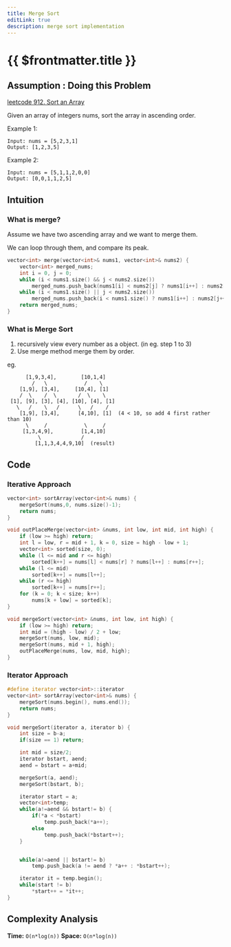 ```yaml
---
title: Merge Sort
editLink: true
description: merge sort implementation
---
```


# {{ $frontmatter.title }}

## Assumption : Doing this Problem

[leetcode 912. Sort an Array](https://leetcode.com/problems/sort-an-array/)

Given an array of integers nums, sort the array in ascending order.

Example 1:

```
Input: nums = [5,2,3,1]
Output: [1,2,3,5]
```

Example 2:

```
Input: nums = [5,1,1,2,0,0]
Output: [0,0,1,1,2,5]
```

## Intuition

### What is merge?

Assume we have two ascending array and we want to merge them.

We can loop through them, and compare its peak.

```cpp
vector<int> merge(vector<int>& nums1, vector<int>& nums2) {
    vector<int> merged_nums;
    int i = 0, j = 0;
    while (i < nums1.size() && j < nums2.size())
        merged_nums.push_back(nums1[i] < nums2[j] ? nums1[i++] : nums2[j++]);
    while (i < nums1.size() || j < nums2.size())
        merged_nums.push_back(i < nums1.size() ? nums1[i++] : nums2[j++]);
    return merged_nums;
}
```

### What is Merge Sort

1. recursively view every number as a object. (in eg. step 1 to 3)
2. Use merge method merge them by order.

eg.

```
      [1,9,3,4],        [10,1,4]
        /   \            /    \
    [1,9], [3,4],     [10,4], [1]
    /  \    /  \       /  \    \
 [1], [9], [3], [4], [10], [4], [1]
   \   /    \   /      \   /    /
    [1,9], [3,4],      [4,10], [1]  (4 < 10, so add 4 first rather than 10)
      \     /            \     /
     [1,3,4,9],         [1,4,10]
          \             /
         [1,1,3,4,4,9,10]  (result)

```

## Code

### Iterative Approach

```cpp
vector<int> sortArray(vector<int>& nums) {
    mergeSort(nums,0, nums.size()-1);
    return nums;
}

void outPlaceMerge(vector<int> &nums, int low, int mid, int high) {
    if (low >= high) return;
    int l = low, r = mid + 1, k = 0, size = high - low + 1;
    vector<int> sorted(size, 0);
    while (l <= mid and r <= high)
        sorted[k++] = nums[l] < nums[r] ? nums[l++] : nums[r++];
    while (l <= mid)
        sorted[k++] = nums[l++];
    while (r <= high)
        sorted[k++] = nums[r++];
    for (k = 0; k < size; k++)
        nums[k + low] = sorted[k];
}

void mergeSort(vector<int> &nums, int low, int high) {
    if (low >= high) return;
    int mid = (high - low) / 2 + low;
    mergeSort(nums, low, mid);
    mergeSort(nums, mid + 1, high);
    outPlaceMerge(nums, low, mid, high);
}
```

### Iterator Approach

```cpp
#define iterator vector<int>::iterator
vector<int> sortArray(vector<int>& nums) {
    mergeSort(nums.begin(), nums.end());
    return nums;
}

void mergeSort(iterator a, iterator b) {
    int size = b-a;
    if(size == 1) return;

    int mid = size/2;
    iterator bstart, aend;
    aend = bstart = a+mid;

    mergeSort(a, aend);
    mergeSort(bstart, b);

    iterator start = a;
    vector<int>temp;
    while(a!=aend && bstart!= b) {
        if(*a < *bstart)
            temp.push_back(*a++);
        else
            temp.push_back(*bstart++);
    }


    while(a!=aend || bstart!= b)
        temp.push_back(a != aend ? *a++ : *bstart++);

    iterator it = temp.begin();
    while(start != b)
        *start++ = *it++;
}
```

## Complexity Analysis

**Time:** `O(n*log(n))`
**Space:** `O(n*log(n))`
